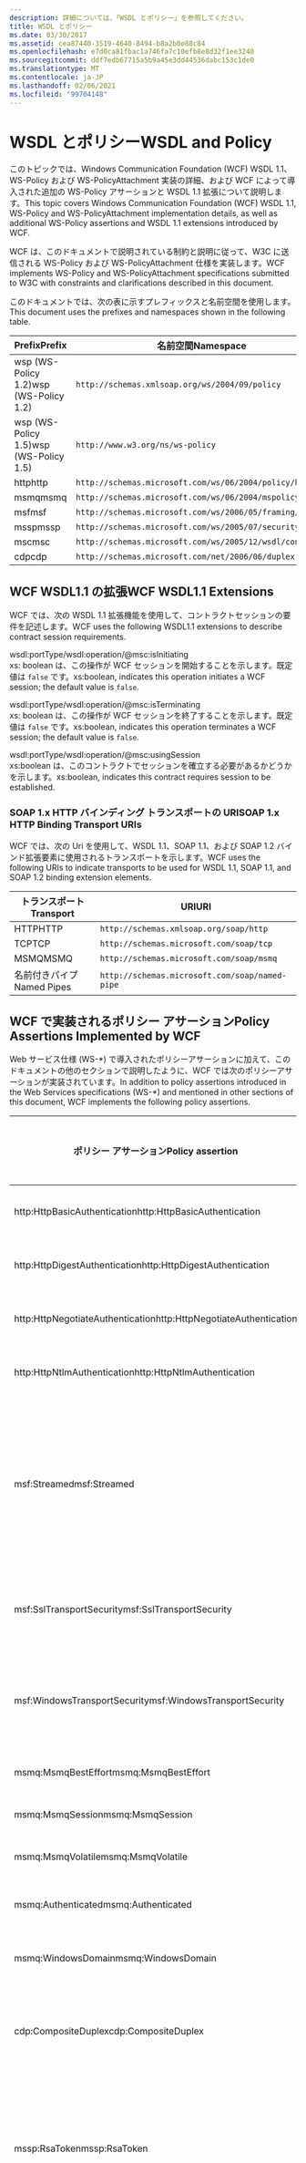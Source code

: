 ```yaml
---
description: 詳細については、「WSDL とポリシー」を参照してください。
title: WSDL とポリシー
ms.date: 03/30/2017
ms.assetid: cea87440-3519-4640-8494-b8a2b0e88c84
ms.openlocfilehash: e7d0ca81fbac1a746fa7c10efb8e8d32f1ee3240
ms.sourcegitcommit: ddf7edb67715a5b9a45e3dd44536dabc153c1de0
ms.translationtype: MT
ms.contentlocale: ja-JP
ms.lasthandoff: 02/06/2021
ms.locfileid: "99704148"
---
```

# <a name="wsdl-and-policy"></a><span data-ttu-id="0e26b-103">WSDL とポリシー</span><span class="sxs-lookup"><span data-stu-id="0e26b-103">WSDL and Policy</span></span>

<span data-ttu-id="0e26b-104">このトピックでは、Windows Communication Foundation (WCF) WSDL 1.1、WS-Policy および WS-PolicyAttachment 実装の詳細、および WCF によって導入された追加の WS-Policy アサーションと WSDL 1.1 拡張について説明します。</span><span class="sxs-lookup"><span data-stu-id="0e26b-104">This topic covers Windows Communication Foundation (WCF) WSDL 1.1, WS-Policy and WS-PolicyAttachment implementation details, as well as additional WS-Policy assertions and WSDL 1.1 extensions introduced by WCF.</span></span>  
  
 <span data-ttu-id="0e26b-105">WCF は、このドキュメントで説明されている制約と説明に従って、W3C に送信される WS-Policy および WS-PolicyAttachment 仕様を実装します。</span><span class="sxs-lookup"><span data-stu-id="0e26b-105">WCF implements WS-Policy and WS-PolicyAttachment specifications submitted to W3C with constraints and clarifications described in this document.</span></span>  
  
 <span data-ttu-id="0e26b-106">このドキュメントでは、次の表に示すプレフィックスと名前空間を使用します。</span><span class="sxs-lookup"><span data-stu-id="0e26b-106">This document uses the prefixes and namespaces shown in the following table.</span></span>  
  
|<span data-ttu-id="0e26b-107">Prefix</span><span class="sxs-lookup"><span data-stu-id="0e26b-107">Prefix</span></span>|<span data-ttu-id="0e26b-108">名前空間</span><span class="sxs-lookup"><span data-stu-id="0e26b-108">Namespace</span></span>|  
|------------|---------------|  
|<span data-ttu-id="0e26b-109">wsp (WS-Policy 1.2)</span><span class="sxs-lookup"><span data-stu-id="0e26b-109">wsp (WS-Policy 1.2)</span></span>|`http://schemas.xmlsoap.org/ws/2004/09/policy`|  
|<span data-ttu-id="0e26b-110">wsp (WS-Policy 1.5)</span><span class="sxs-lookup"><span data-stu-id="0e26b-110">wsp (WS-Policy 1.5)</span></span>|`http://www.w3.org/ns/ws-policy`|  
|<span data-ttu-id="0e26b-111">http</span><span class="sxs-lookup"><span data-stu-id="0e26b-111">http</span></span>|`http://schemas.microsoft.com/ws/06/2004/policy/http`|  
|<span data-ttu-id="0e26b-112">msmq</span><span class="sxs-lookup"><span data-stu-id="0e26b-112">msmq</span></span>|`http://schemas.microsoft.com/ws/06/2004/mspolicy/msmq`|  
|<span data-ttu-id="0e26b-113">msf</span><span class="sxs-lookup"><span data-stu-id="0e26b-113">msf</span></span>|`http://schemas.microsoft.com/ws/2006/05/framing/policy`|  
|<span data-ttu-id="0e26b-114">mssp</span><span class="sxs-lookup"><span data-stu-id="0e26b-114">mssp</span></span>|`http://schemas.microsoft.com/ws/2005/07/securitypolicy`|  
|<span data-ttu-id="0e26b-115">msc</span><span class="sxs-lookup"><span data-stu-id="0e26b-115">msc</span></span>|`http://schemas.microsoft.com/ws/2005/12/wsdl/contract`|  
|<span data-ttu-id="0e26b-116">cdp</span><span class="sxs-lookup"><span data-stu-id="0e26b-116">cdp</span></span>|`http://schemas.microsoft.com/net/2006/06/duplex`|  
  
## <a name="wcf-wsdl11-extensions"></a><span data-ttu-id="0e26b-117">WCF WSDL1.1 の拡張</span><span class="sxs-lookup"><span data-stu-id="0e26b-117">WCF WSDL1.1 Extensions</span></span>  

 <span data-ttu-id="0e26b-118">WCF では、次の WSDL 1.1 拡張機能を使用して、コントラクトセッションの要件を記述します。</span><span class="sxs-lookup"><span data-stu-id="0e26b-118">WCF uses the following WSDL1.1 extensions to describe contract session requirements.</span></span>  
  
 wsdl:portType/wsdl:operation/@msc:isInitiating  
 <span data-ttu-id="0e26b-119">xs: boolean は、この操作が WCF セッションを開始することを示します。既定値は `false` です。</span><span class="sxs-lookup"><span data-stu-id="0e26b-119">xs:boolean, indicates this operation initiates a WCF session; the default value is `false`.</span></span>  
  
 wsdl:portType/wsdl:operation/@msc:isTerminating  
 <span data-ttu-id="0e26b-120">xs: boolean は、この操作が WCF セッションを終了することを示します。既定値は `false` です。</span><span class="sxs-lookup"><span data-stu-id="0e26b-120">xs:boolean, indicates this operation terminates a WCF session; the default value is `false`.</span></span>  
  
 wsdl:portType/wsdl:operation/@msc:usingSession  
 <span data-ttu-id="0e26b-121">xs:boolean は、このコントラクトでセッションを確立する必要があるかどうかを示します。</span><span class="sxs-lookup"><span data-stu-id="0e26b-121">xs:boolean, indicates this contract requires session to be established.</span></span>  
  
### <a name="soap-1x-http-binding-transport-uris"></a><span data-ttu-id="0e26b-122">SOAP 1.x HTTP バインディング トランスポートの URI</span><span class="sxs-lookup"><span data-stu-id="0e26b-122">SOAP 1.x HTTP Binding Transport URIs</span></span>  

 <span data-ttu-id="0e26b-123">WCF では、次の Uri を使用して、WSDL 1.1、SOAP 1.1、および SOAP 1.2 バインド拡張要素に使用されるトランスポートを示します。</span><span class="sxs-lookup"><span data-stu-id="0e26b-123">WCF uses the following URIs to indicate transports to be used for WSDL 1.1, SOAP 1.1, and SOAP 1.2 binding extension elements.</span></span>  
  
|<span data-ttu-id="0e26b-124">トランスポート</span><span class="sxs-lookup"><span data-stu-id="0e26b-124">Transport</span></span>|<span data-ttu-id="0e26b-125">URI</span><span class="sxs-lookup"><span data-stu-id="0e26b-125">URI</span></span>|  
|---------------|---------|  
|<span data-ttu-id="0e26b-126">HTTP</span><span class="sxs-lookup"><span data-stu-id="0e26b-126">HTTP</span></span>|`http://schemas.xmlsoap.org/soap/http`|  
|<span data-ttu-id="0e26b-127">TCP</span><span class="sxs-lookup"><span data-stu-id="0e26b-127">TCP</span></span>|`http://schemas.microsoft.com/soap/tcp`|  
|<span data-ttu-id="0e26b-128">MSMQ</span><span class="sxs-lookup"><span data-stu-id="0e26b-128">MSMQ</span></span>|`http://schemas.microsoft.com/soap/msmq`|  
|<span data-ttu-id="0e26b-129">名前付きパイプ</span><span class="sxs-lookup"><span data-stu-id="0e26b-129">Named Pipes</span></span>|`http://schemas.microsoft.com/soap/named-pipe`|  
  
## <a name="policy-assertions-implemented-by-wcf"></a><span data-ttu-id="0e26b-130">WCF で実装されるポリシー アサーション</span><span class="sxs-lookup"><span data-stu-id="0e26b-130">Policy Assertions Implemented by WCF</span></span>  

 <span data-ttu-id="0e26b-131">Web サービス仕様 (WS-\*) で導入されたポリシーアサーションに加えて、このドキュメントの他のセクションで説明したように、WCF では次のポリシーアサーションが実装されています。</span><span class="sxs-lookup"><span data-stu-id="0e26b-131">In addition to policy assertions introduced in the Web Services specifications (WS-\*) and mentioned in other sections of this document, WCF implements the following policy assertions.</span></span>  
  
|<span data-ttu-id="0e26b-132">ポリシー アサーション</span><span class="sxs-lookup"><span data-stu-id="0e26b-132">Policy assertion</span></span>|<span data-ttu-id="0e26b-133">ポリシー サブジェクト</span><span class="sxs-lookup"><span data-stu-id="0e26b-133">Policy subject</span></span>|<span data-ttu-id="0e26b-134">説明</span><span class="sxs-lookup"><span data-stu-id="0e26b-134">Description</span></span>|  
|----------------------|--------------------|-----------------|  
|<span data-ttu-id="0e26b-135">http:HttpBasicAuthentication</span><span class="sxs-lookup"><span data-stu-id="0e26b-135">http:HttpBasicAuthentication</span></span>|<span data-ttu-id="0e26b-136">エンドポイント</span><span class="sxs-lookup"><span data-stu-id="0e26b-136">Endpoint</span></span>|<span data-ttu-id="0e26b-137">エンドポイントは、HTTP 基本認証を使用します。</span><span class="sxs-lookup"><span data-stu-id="0e26b-137">Endpoint uses HTTP Basic Authentication.</span></span>|  
|<span data-ttu-id="0e26b-138">http:HttpDigestAuthentication</span><span class="sxs-lookup"><span data-stu-id="0e26b-138">http:HttpDigestAuthentication</span></span>|<span data-ttu-id="0e26b-139">エンドポイント</span><span class="sxs-lookup"><span data-stu-id="0e26b-139">Endpoint</span></span>|<span data-ttu-id="0e26b-140">エンドポイントは、HTTP ダイジェスト認証を使用します。</span><span class="sxs-lookup"><span data-stu-id="0e26b-140">Endpoint uses HTTP Digest Authentication.</span></span>|  
|<span data-ttu-id="0e26b-141">http:HttpNegotiateAuthentication</span><span class="sxs-lookup"><span data-stu-id="0e26b-141">http:HttpNegotiateAuthentication</span></span>|<span data-ttu-id="0e26b-142">エンドポイント</span><span class="sxs-lookup"><span data-stu-id="0e26b-142">Endpoint</span></span>|<span data-ttu-id="0e26b-143">エンドポイントは、HTTP ネゴシエート認証を使用します。</span><span class="sxs-lookup"><span data-stu-id="0e26b-143">Endpoint uses HTTP Negotiate Authentication.</span></span>|  
|<span data-ttu-id="0e26b-144">http:HttpNtlmAuthentication</span><span class="sxs-lookup"><span data-stu-id="0e26b-144">http:HttpNtlmAuthentication</span></span>|<span data-ttu-id="0e26b-145">エンドポイント</span><span class="sxs-lookup"><span data-stu-id="0e26b-145">Endpoint</span></span>|<span data-ttu-id="0e26b-146">エンドポイントは、HTTP NTLM 認証を使用します。</span><span class="sxs-lookup"><span data-stu-id="0e26b-146">Endpoint uses HTTP NTLM Authentication.</span></span>|  
|<span data-ttu-id="0e26b-147">msf:Streamed</span><span class="sxs-lookup"><span data-stu-id="0e26b-147">msf:Streamed</span></span>|<span data-ttu-id="0e26b-148">エンドポイント</span><span class="sxs-lookup"><span data-stu-id="0e26b-148">Endpoint</span></span>|<span data-ttu-id="0e26b-149">エンドポイントは、ストリーミングされたメッセージ フレームを使用します。</span><span class="sxs-lookup"><span data-stu-id="0e26b-149">Endpoint uses streamed message framing.</span></span> <span data-ttu-id="0e26b-150">このアサーションは、TCP、名前付きパイプのようなトランスポートに提供されるメッセージ フレーム プロトコルと共に使用されます。</span><span class="sxs-lookup"><span data-stu-id="0e26b-150">This assertion is used with the Message Framing protocol provided for transports such as TCP, and named pipes.</span></span>|  
|<span data-ttu-id="0e26b-151">msf:SslTransportSecurity</span><span class="sxs-lookup"><span data-stu-id="0e26b-151">msf:SslTransportSecurity</span></span>|<span data-ttu-id="0e26b-152">エンドポイント</span><span class="sxs-lookup"><span data-stu-id="0e26b-152">Endpoint</span></span>|<span data-ttu-id="0e26b-153">エンドポイントは、トランスポート層セキュリティ (TLS) をメッセージ フレームと共に使用します。</span><span class="sxs-lookup"><span data-stu-id="0e26b-153">Endpoint uses transport-layer security (TLS) with message framing.</span></span>|  
|<span data-ttu-id="0e26b-154">msf:WindowsTransportSecurity</span><span class="sxs-lookup"><span data-stu-id="0e26b-154">msf:WindowsTransportSecurity</span></span>|<span data-ttu-id="0e26b-155">エンドポイント</span><span class="sxs-lookup"><span data-stu-id="0e26b-155">Endpoint</span></span>|<span data-ttu-id="0e26b-156">エンドポイントは、Security Provider Negotiation (SPNEGO) をメッセージ フレームと共に使用します。</span><span class="sxs-lookup"><span data-stu-id="0e26b-156">Endpoint uses Security Provider Negotiation (SPNEGO) with message framing.</span></span>|  
|<span data-ttu-id="0e26b-157">msmq:MsmqBestEffort</span><span class="sxs-lookup"><span data-stu-id="0e26b-157">msmq:MsmqBestEffort</span></span>|<span data-ttu-id="0e26b-158">エンドポイント</span><span class="sxs-lookup"><span data-stu-id="0e26b-158">Endpoint</span></span>|<span data-ttu-id="0e26b-159">MSMQ はベストエフォート保証を使用します。</span><span class="sxs-lookup"><span data-stu-id="0e26b-159">MSMQ with best-effort guarantees.</span></span>|  
|<span data-ttu-id="0e26b-160">msmq:MsmqSession</span><span class="sxs-lookup"><span data-stu-id="0e26b-160">msmq:MsmqSession</span></span>|<span data-ttu-id="0e26b-161">エンドポイント</span><span class="sxs-lookup"><span data-stu-id="0e26b-161">Endpoint</span></span>|<span data-ttu-id="0e26b-162">MSMQ はセッション保証を使用します。</span><span class="sxs-lookup"><span data-stu-id="0e26b-162">MSMQ with Session guarantees.</span></span>|  
|<span data-ttu-id="0e26b-163">msmq:MsmqVolatile</span><span class="sxs-lookup"><span data-stu-id="0e26b-163">msmq:MsmqVolatile</span></span>|<span data-ttu-id="0e26b-164">エンドポイント</span><span class="sxs-lookup"><span data-stu-id="0e26b-164">Endpoint</span></span>|<span data-ttu-id="0e26b-165">MSMQ は揮発性です。</span><span class="sxs-lookup"><span data-stu-id="0e26b-165">MSMQ Volatile.</span></span>|  
|<span data-ttu-id="0e26b-166">msmq:Authenticated</span><span class="sxs-lookup"><span data-stu-id="0e26b-166">msmq:Authenticated</span></span>|<span data-ttu-id="0e26b-167">エンドポイント</span><span class="sxs-lookup"><span data-stu-id="0e26b-167">Endpoint</span></span>|<span data-ttu-id="0e26b-168">認証が、MSMQ トランスポートと共に使用されます。</span><span class="sxs-lookup"><span data-stu-id="0e26b-168">Authentication is used with MSMQ transport.</span></span>|  
|<span data-ttu-id="0e26b-169">msmq:WindowsDomain</span><span class="sxs-lookup"><span data-stu-id="0e26b-169">msmq:WindowsDomain</span></span>|<span data-ttu-id="0e26b-170">エンドポイント</span><span class="sxs-lookup"><span data-stu-id="0e26b-170">Endpoint</span></span>|<span data-ttu-id="0e26b-171">MSMQ は Windows ドメイン認証を使用します。</span><span class="sxs-lookup"><span data-stu-id="0e26b-171">MSMQ uses Windows Domain authentication.</span></span>|  
|<span data-ttu-id="0e26b-172">cdp:CompositeDuplex</span><span class="sxs-lookup"><span data-stu-id="0e26b-172">cdp:CompositeDuplex</span></span>|<span data-ttu-id="0e26b-173">エンドポイント</span><span class="sxs-lookup"><span data-stu-id="0e26b-173">Endpoint</span></span>|<span data-ttu-id="0e26b-174">エンドポイントは、メッセージの送受信に 2 つの個別の逆方向トランスポート接続を使用します。</span><span class="sxs-lookup"><span data-stu-id="0e26b-174">Endpoint uses two separate converse transport connections for in and out messages.</span></span>|  
|<span data-ttu-id="0e26b-175">mssp:RsaToken</span><span class="sxs-lookup"><span data-stu-id="0e26b-175">mssp:RsaToken</span></span>|<span data-ttu-id="0e26b-176">入れ子</span><span class="sxs-lookup"><span data-stu-id="0e26b-176">Nested</span></span>|<span data-ttu-id="0e26b-177">RSA キー トークンのアサーションです。</span><span class="sxs-lookup"><span data-stu-id="0e26b-177">RSA key token assertion.</span></span> <span data-ttu-id="0e26b-178">通常、この要件を満たすのは、保証する署名内でキー情報の一部として直接シリアル化される RSA キーです。</span><span class="sxs-lookup"><span data-stu-id="0e26b-178">This requirement is typically satisfied by an RSA key serialized directly as part of the key information in an endorsing signature.</span></span>|  
|<span data-ttu-id="0e26b-179">mssp:SslContextToken</span><span class="sxs-lookup"><span data-stu-id="0e26b-179">mssp:SslContextToken</span></span>|<span data-ttu-id="0e26b-180">入れ子</span><span class="sxs-lookup"><span data-stu-id="0e26b-180">Nested</span></span>|<span data-ttu-id="0e26b-181">WS-Trust を使用するバイナリ TLS ハンドシェイクによって取得される SecurityContextToken の使用を要求します。</span><span class="sxs-lookup"><span data-stu-id="0e26b-181">Requires that a SecurityContextToken obtained using binary TLS handshake using WS-Trust be used.</span></span> <span data-ttu-id="0e26b-182">入れ子になったアサーションには、sp:RequireDerivedKeys、mssp:MustNotSendCancel、mssp:RequireClientCertificate があります。</span><span class="sxs-lookup"><span data-stu-id="0e26b-182">Nested assertions include: sp:RequireDerivedKeys, mssp:MustNotSendCancel, mssp:RequireClientCertificate.</span></span>|  
|<span data-ttu-id="0e26b-183">mssp:MustNotSendCancel</span><span class="sxs-lookup"><span data-stu-id="0e26b-183">mssp:MustNotSendCancel</span></span>|<span data-ttu-id="0e26b-184">入れ子</span><span class="sxs-lookup"><span data-stu-id="0e26b-184">Nested</span></span>|<span data-ttu-id="0e26b-185">Cancel バインディング [WS-Trust、WS-SC] を使用するセキュリティ トークン要求 (RST) の要求メッセージ [WS-Trust] を特定の SecurityContextToken の発行者に送信しないという要件を指定します。</span><span class="sxs-lookup"><span data-stu-id="0e26b-185">Specifies a requirement that a request security token (RST) request messages [WS-Trust] using the Cancel binding [WS-Trust, WS-SC] not be sent to the issuer of a given SecurityContextToken.</span></span> <span data-ttu-id="0e26b-186">このアサーションが存在する場合、このような要求メッセージを発行者に送信することはできません。</span><span class="sxs-lookup"><span data-stu-id="0e26b-186">If this assertion is present, then such request messages must not be sent to the issuer.</span></span> <span data-ttu-id="0e26b-187">このアサーションが存在しない場合、このような要求メッセージを発行者に送信できます。</span><span class="sxs-lookup"><span data-stu-id="0e26b-187">If this assertion is not present, then such request messages can be sent to the issuer.</span></span>|  
|<span data-ttu-id="0e26b-188">mssp:RequireClientCertificate</span><span class="sxs-lookup"><span data-stu-id="0e26b-188">mssp:RequireClientCertificate</span></span>|<span data-ttu-id="0e26b-189">入れ子</span><span class="sxs-lookup"><span data-stu-id="0e26b-189">Nested</span></span>|<span data-ttu-id="0e26b-190">このオプション要素では、TLSNEGO プロトコルの一部としてクライアント証明書を提供するという要件を指定します。</span><span class="sxs-lookup"><span data-stu-id="0e26b-190">This optional element specifies a requirement for a client certificate to be provided as part of the TLSNEGO protocol.</span></span> <span data-ttu-id="0e26b-191">このアサーションが存在する場合、クライアント証明書を提供する必要があります。</span><span class="sxs-lookup"><span data-stu-id="0e26b-191">If this assertion is present, then a client certificate must be provided.</span></span> <span data-ttu-id="0e26b-192">このアサーションが存在しない場合、クライアント証明書を提供しないでください。</span><span class="sxs-lookup"><span data-stu-id="0e26b-192">If this assertion is not present, then a client certificate must not be provided.</span></span> <span data-ttu-id="0e26b-193">このアサーションは、mssp:SslContextToken の外側で使用することはできません。</span><span class="sxs-lookup"><span data-stu-id="0e26b-193">This assertion must not be used outside of mssp:SslContextToken.</span></span>|  
  
## <a name="see-also"></a><span data-ttu-id="0e26b-194">関連項目</span><span class="sxs-lookup"><span data-stu-id="0e26b-194">See also</span></span>

- [<span data-ttu-id="0e26b-195">カスタム WSDL パブリケーション</span><span class="sxs-lookup"><span data-stu-id="0e26b-195">Custom WSDL Publication</span></span>](../samples/custom-wsdl-publication.md)
- [<span data-ttu-id="0e26b-196">方法: カスタム WSDL をエクスポートする</span><span class="sxs-lookup"><span data-stu-id="0e26b-196">How to: Export Custom WSDL</span></span>](../extending/how-to-export-custom-wsdl.md)
- [<span data-ttu-id="0e26b-197">方法: カスタム WSDL をインポートする</span><span class="sxs-lookup"><span data-stu-id="0e26b-197">How to: Import Custom WSDL</span></span>](../extending/how-to-import-custom-wsdl.md)
